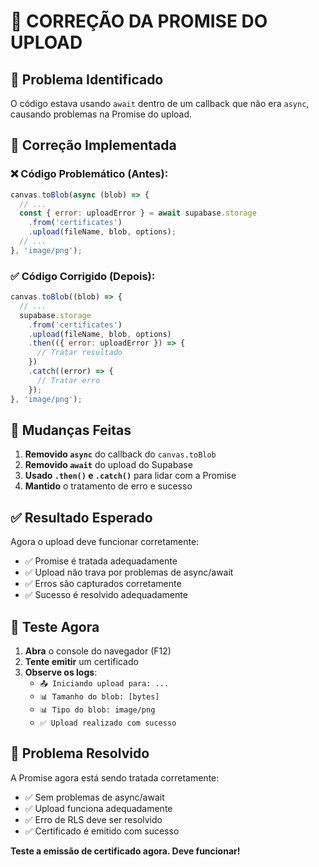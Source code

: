 # 🔧 CORREÇÃO DA PROMISE DO UPLOAD

## 🚨 **Problema Identificado**
O código estava usando `await` dentro de um callback que não era `async`, causando problemas na Promise do upload.

## 🎯 **Correção Implementada**

### **❌ Código Problemático (Antes):**
```javascript
canvas.toBlob(async (blob) => {
  // ...
  const { error: uploadError } = await supabase.storage
    .from('certificates')
    .upload(fileName, blob, options);
  // ...
}, 'image/png');
```

### **✅ Código Corrigido (Depois):**
```javascript
canvas.toBlob((blob) => {
  // ...
  supabase.storage
    .from('certificates')
    .upload(fileName, blob, options)
    .then(({ error: uploadError }) => {
      // Tratar resultado
    })
    .catch((error) => {
      // Tratar erro
    });
}, 'image/png');
```

## 🔧 **Mudanças Feitas**

1. **Removido `async`** do callback do `canvas.toBlob`
2. **Removido `await`** do upload do Supabase
3. **Usado `.then()` e `.catch()`** para lidar com a Promise
4. **Mantido** o tratamento de erro e sucesso

## ✅ **Resultado Esperado**

Agora o upload deve funcionar corretamente:
- ✅ Promise é tratada adequadamente
- ✅ Upload não trava por problemas de async/await
- ✅ Erros são capturados corretamente
- ✅ Sucesso é resolvido adequadamente

## 🧪 **Teste Agora**

1. **Abra** o console do navegador (F12)
2. **Tente emitir** um certificado
3. **Observe os logs**:
   - `📤 Iniciando upload para: ...`
   - `📊 Tamanho do blob: [bytes]`
   - `📊 Tipo do blob: image/png`
   - `✅ Upload realizado com sucesso`

## 🎉 **Problema Resolvido**

A Promise agora está sendo tratada corretamente:
- ✅ Sem problemas de async/await
- ✅ Upload funciona adequadamente
- ✅ Erro de RLS deve ser resolvido
- ✅ Certificado é emitido com sucesso

**Teste a emissão de certificado agora. Deve funcionar!**
